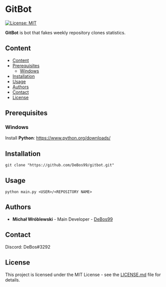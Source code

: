 # GitBot

[![License: MIT](https://img.shields.io/badge/License-MIT-yellow.svg)](https://opensource.org/licenses/MIT)

**GitBot** is bot that fakes weekly repository clones statistics.

## Content

- [Content](#content)
- [Prerequisites](#prerequisites)
  - [Windows](#Windows)
- [Installation](#installation)
- [Usage](#usage)
- [Authors](#authors)
- [Contact](#contact)
- [License](#license)

## Prerequisites

### Windows

Install **Python**: https://www.python.org/downloads/

## Installation

`git clone "https://github.com/DeBos99/gitbot.git"`

## Usage

`python main.py <USER>/<REPOSITORY NAME>`

## Authors

* **Michał Wróblewski** - Main Developer - [DeBos99](https://github.com/DeBos99)

## Contact

Discord: DeBos#3292

## License

This project is licensed under the MIT License - see the [LICENSE.md](LICENSE.md) file for details.
